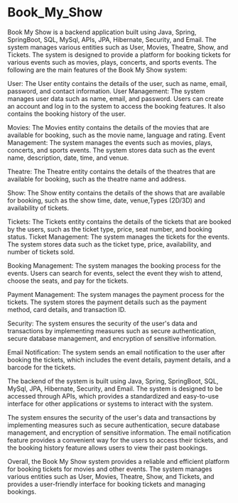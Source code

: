 # Book_My_Show

Book My Show is a backend application built using Java, Spring, SpringBoot, SQL, MySql, APIs, JPA, Hibernate, Security, and Email. 
The system manages various entities such as User, Movies, Theatre, Show, and Tickets.
The system is designed to provide a platform for booking tickets for various events such as movies, plays, concerts, and sports events. 
The following are the main features of the Book My Show system:




User: The User entity contains the details of the user, such as name, email, password, and contact information. 
User Management: The system manages user data such as name, email, and password. Users can create an account and log in to the system to access the booking features. It also contains the booking history of the user.

Movies: The Movies entity contains the details of the movies that are available for booking, such as the movie name, language and rating.
Event Management: The system manages the events such as movies, plays, concerts, and sports events. The system stores data such as the event name, description, date, time, and venue.

Theatre: The Theatre entity contains the details of the theatres that are available for booking, such as the theatre name and  address.

Show: The Show entity contains the details of the shows that are available for booking, such as the show time, date, venue,Types (2D/3D) and availability of tickets.


Tickets: The Tickets entity contains the details of the tickets that are booked by the users, such as the ticket type, price, seat number, and booking status.
Ticket Management: The system manages the tickets for the events. The system stores data such as the ticket type, price, availability, and number of tickets sold.

Booking Management: The system manages the booking process for the events. Users can search for events, select the event they wish to attend, choose the seats, and pay for the tickets.

Payment Management: The system manages the payment process for the tickets. The system stores the payment details such as the payment method, card details, and transaction ID.

Security: The system ensures the security of the user's data and transactions by implementing measures such as secure authentication, secure database management, and encryption of sensitive information.

Email Notification: The system sends an email notification to the user after booking the tickets, which includes the event details, payment details, and a barcode for the tickets.




The backend of the system is built using Java, Spring, SpringBoot, SQL, MySql, JPA, Hibernate, Security, and Email. The system is designed to be accessed through APIs, which provides a standardized and easy-to-use interface for other applications or systems to interact with the system.

The system ensures the security of the user's data and transactions by implementing measures such as secure authentication, secure database management, and encryption of sensitive information. The email notification feature provides a convenient way for the users to access their tickets, and the booking history feature allows users to view their past bookings.

Overall, the Book My Show system provides a reliable and efficient platform for booking tickets for movies and other events. The system manages various entities such as User, Movies, Theatre, Show, and Tickets, and provides a user-friendly interface for booking tickets and managing bookings.
